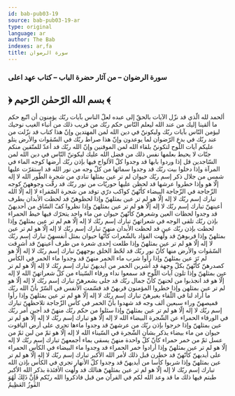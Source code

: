 ```yaml
---
id: bab-pub03-19
source: bab-pub03-19-ar
type: original
language: ar
author: The Bab
indexes: ar,fa
title: سورة الرضوان
---
```

### سورة الرضوان – من آثار حضرة الباب – كتاب عهد اعلى

## ﴿ بسم الله الرّحمٰن الرّحيم ﴾

ألحمد لله الّذي قد نزّل الآيات بالحقّ إلى عبده لعلّ الناس بآيات ربّك يؤمنون أن اتّبع حكم ما ألقينا إليك من عند الله ليعلم النّاس حكم ربّك من قريب ذلك من أنباء الغيب نوحيك ليؤمن النّاس بآيات ربّك وليكوننّ في دين الله لمن المهتدين وإنّ هذا كتاب قد نزّلت من عند ربّك في بدع الرّضوان لما يوعدون وإنّ هذا صراط ربّك في السّمٰوات والأرض يتلو عليكم آيات اللّوح لتكوننّ بلقاء الله لمن الموقنين وإنّ الله ربّك قد أعدّ للمتّقين منكم جنّات لا يحيط بعلمها نفس ذلك من فضل الله عليك ليكوننّ النّاس في دين الله لمن السّاجدين قل إذا وردوا بابها قد وجدوا كلّ الألواح فيها بإذن ربّك أرضها كوجه الماء في المرآة وإذا دخلوا بيت ربّك قد وجدوا سمائها من كلّ وجه من نور الله قد استقرّت عليها شمس من جلال ذكر إسم ربّك حيوان لم تر عين بمثلها تنادي من شجرة ‌الطّور الله لا إله إلّا هو وإذا خطروا عرشها قد لحظن عليها حوريّات من نور ربّك قد رقّت وجوههنّ كوجه الزّجاجة ‌في الزّجاجة‌ البيضاء كأنّهنّ كواكب درّي توقد من شجرة‌ الصّفراء لا إله إلّا الله تبارك إسم ربّك لا إله إلّا هو لم تر عين بمثلهنّ وإذا لحظوهنّ قد لحظت الأبدان بطرف أعينهنّ تبارك إسم ربّك لا إله إلّا هو لم تر عين بمثلهنّ وإذا نظروا كفّ السّاق من أحديهنّ قد وجدوا لحظات العين وشعرهنّ كأنّهنّ حيوان من ماء واحد يتحرّك فيها خيط الحمراء بإذن ربّك تلقى الوجه في شعراتهنّ تبارك إسم ربّك لا إله إلّا هم لم تر عين بمثلهنّ وإذا لحظت بإذن ربّك عين قد لحظت الأبدان منهنّ تبارك إسم ربّك لا إله إلّا هو لم تر عين بمثلهنّ وإذا قربوهنّ قد ولّهت الفؤاد بالشّعرات كأنّها حيوان بمثل أنفسهنّ تبارك إسم ربّك لا إله إلّا هو لم تر عين بمثلهنّ وإذا طلعت إحدى شعرة من طرف أعينهنّ قد أشرقت السّمٰوات والأرض منها كأنّ نور ربّك قد لحّظ الخلق بوجههنّ تبارك إسم ربّك لا إله إلّا هو لم تَرَ عين بمثلهنّ وإذا رأوا شرب ماء الخمر منهنّ قد وجدوا ماء الخمر في الكأس كصدرهنّ كأنّهنّ بكلّ وجهة ‌قد أشربن الخمر من أيديهنّ تبارك إسم ربّك لا إله إلّا هو لم تر عين بمثلهنّ وإذا تلون آيات اللّوح قد سمعوا نداء ورقاء السّيناء من كلّ شعراتهنّ الله لا إله إلّا هو قد انجذبوا من لحنهنّ كأنّ جمال ربّك قد جلى بشعرهنّ تبارك إسم ربّك لا إله إلّا هو لم تر عين بمثلهن وإذا خطروا المؤمنون قربهنّ قد قسّمت الأنفس في السّرّ بأنّ الله ربّك ما أراد لنا في اللّقاء بغيرهنّ تبارك إسم ربّك لا إله إلّا هو لم تر عين بمثلهنّ وإذا رأوا قميصهنّ وراء سبعين ألف وجه قد شهدوا بأنّ الخمر في كأس الزّجاجة تلاحظهنّ تبارك إسم ربّك لا إله إلّا هو لم تر عين بمثلهنّ وإذا سئلوا من حكم ربّك منهنّ قد أجبن أمر ربّك في الورقاء الحمراء عن الشّجرة ‌البيضاء الله لا إله إلّا هو تبارك إسم ربّك لا إله إلّا هو لم تر عين بمثلهنّ وإذا خرجوا بإذن ربّك من عرشهنّ قد وجدوا ماءها تجري على أرض الياقوت حيوان من ماء بيضاء يذكر بشأن الشّجرة في السّيناء الله لا إله إلّا هو ثمّ من لبن ثمّ من عسل ثمّ من خمر حمراء كأنّ كلّ واحدة منهنّ يسقى بماء أجمعهنّ تبارك إسم ربّك لا إله إلّا هو لم تر عين بمثلهنّ وإذا أرادوا خمر الحمراء قد وجدوا ماء البيضاء في الكأس الحمراء على أيديهنّ كأنّهنّ قد خطرن قبل ذلك لأمر الله الأكبر تبارك إسم ربّك لا إله إلّا هو لم تر عين بمثلهنّ وإذا شربوا كأسا من أيديهنّ قد وجدوا كلّ الأنهار تجري في الكأس بإذن الله تبارك إسم ربّك لا إله إلّا هو لم تر عين بمثلهنّ هنالك قد ولّهت الأفئذة بذكر الله الأكبر طبتم فيها ذلك ما قد وعد الله لكم في القرآن من قبل فاذكروا الله ربّكم فَإِنَّ ذَلِكَ لَهُوَ الفَوزُ العَظِيمُ